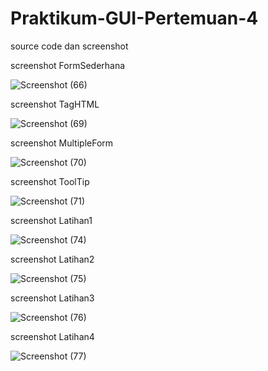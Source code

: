 # Praktikum-GUI-Pertemuan-4
source code dan screenshot

screenshot FormSederhana 

![Screenshot (66)](https://user-images.githubusercontent.com/44077159/55981336-9a142b00-5cc0-11e9-9d81-b36f555ed178.png)

screenshot TagHTML

![Screenshot (69)](https://user-images.githubusercontent.com/44077159/55981532-1b6bbd80-5cc1-11e9-907e-9b5471e15369.png)

screenshot MultipleForm

![Screenshot (70)](https://user-images.githubusercontent.com/44077159/55981634-5c63d200-5cc1-11e9-9cfa-a7c467877f3c.png)

screenshot ToolTip

![Screenshot (71)](https://user-images.githubusercontent.com/44077159/55981707-83ba9f00-5cc1-11e9-96a0-095862cdf3c3.png)

screenshot Latihan1

![Screenshot (74)](https://user-images.githubusercontent.com/44077159/55982212-aac5a080-5cc2-11e9-805f-4f7ecb3f9a33.png)

screenshot Latihan2

![Screenshot (75)](https://user-images.githubusercontent.com/44077159/55982283-d47ec780-5cc2-11e9-9f6f-4cb4b4ddcc04.png)

screenshot Latihan3

![Screenshot (76)](https://user-images.githubusercontent.com/44077159/56014338-1e959680-5d1f-11e9-9bf9-2db8656d285b.png)

screenshot Latihan4

![Screenshot (77)](https://user-images.githubusercontent.com/44077159/56014373-4e449e80-5d1f-11e9-8c18-347bf0bb11b7.png)
